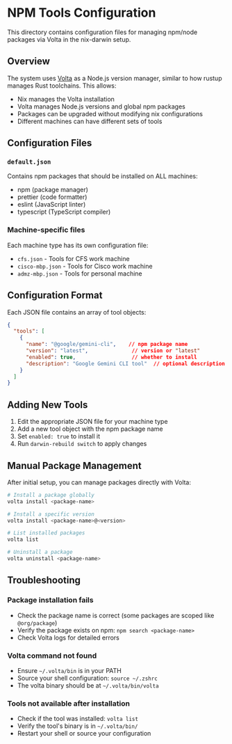 # NPM Tools Configuration

This directory contains configuration files for managing npm/node packages via Volta in the nix-darwin setup.

## Overview

The system uses [Volta](https://volta.sh/) as a Node.js version manager, similar to how rustup manages Rust toolchains. This allows:

- Nix manages the Volta installation
- Volta manages Node.js versions and global npm packages
- Packages can be upgraded without modifying nix configurations
- Different machines can have different sets of tools

## Configuration Files

### `default.json`
Contains npm packages that should be installed on ALL machines:
- npm (package manager)
- prettier (code formatter)
- eslint (JavaScript linter)
- typescript (TypeScript compiler)

### Machine-specific files
Each machine type has its own configuration file:
- `cfs.json` - Tools for CFS work machine
- `cisco-mbp.json` - Tools for Cisco work machine
- `admz-mbp.json` - Tools for personal machine

## Configuration Format

Each JSON file contains an array of tool objects:

```json
{
  "tools": [
    {
      "name": "@google/gemini-cli",    // npm package name
      "version": "latest",              // version or "latest"
      "enabled": true,                  // whether to install
      "description": "Google Gemini CLI tool"  // optional description
    }
  ]
}
```

## Adding New Tools

1. Edit the appropriate JSON file for your machine type
2. Add a new tool object with the npm package name
3. Set `enabled: true` to install it
4. Run `darwin-rebuild switch` to apply changes

## Manual Package Management

After initial setup, you can manage packages directly with Volta:

```bash
# Install a package globally
volta install <package-name>

# Install a specific version
volta install <package-name>@<version>

# List installed packages
volta list

# Uninstall a package
volta uninstall <package-name>
```

## Troubleshooting

### Package installation fails
- Check the package name is correct (some packages are scoped like `@org/package`)
- Verify the package exists on npm: `npm search <package-name>`
- Check Volta logs for detailed errors

### Volta command not found
- Ensure `~/.volta/bin` is in your PATH
- Source your shell configuration: `source ~/.zshrc`
- The volta binary should be at `~/.volta/bin/volta`

### Tools not available after installation
- Check if the tool was installed: `volta list`
- Verify the tool's binary is in `~/.volta/bin/`
- Restart your shell or source your configuration

